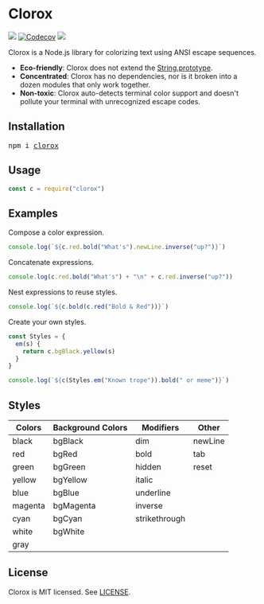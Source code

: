 # Clorox
[![](http://img.shields.io/travis/JorgeBucaran/clorox.svg)](https://travis-ci.org/JorgeBucaran/clorox)
[![Codecov](https://img.shields.io/codecov/c/github/JorgeBucaran/clorox/master.svg)](https://codecov.io/gh/JorgeBucaran/clorox)
[![](https://img.shields.io/npm/v/clorox.svg)](https://www.npmjs.org/package/clorox)

Clorox is a Node.js library for colorizing text using ANSI escape sequences.

* **Eco-friendly**: Clorox does not extend the [String.prototype](https://developer.mozilla.org/en-US/docs/Web/JavaScript/Reference/Global_Objects/String/prototype).
* **Concentrated**: Clorox has no dependencies, nor is it broken into a dozen modules that only work together.
* **Non-toxic**: Clorox auto-detects terminal color support and doesn't pollute your terminal with unrecognized escape codes.

## Installation

<pre>
npm i <a href="https://www.npmjs.com/package/clorox">clorox</a>
</pre>

## Usage

```jsx
const c = require("clorox")
```

## Examples

Compose a color expression.

```jsx
console.log(`${c.red.bold("What's").newLine.inverse("up?")}`)
```

Concatenate expressions.

```jsx
console.log(c.red.bold("What's") + "\n" + c.red.inverse("up?"))
```

Nest expressions to reuse styles.

```jsx
console.log(`${c.bold(c.red("Bold & Red"))}`)
```

Create your own styles.

```jsx
const Styles = {
  em(s) {
    return c.bgBlack.yellow(s)
  }
}

console.log(`${c(Styles.em("Known trope")).bold(" or meme")}`)
```

## Styles

| Colors  | Background Colors | Modifiers     | Other   |
|---------|-------------------|---------------|---------|
| black   | bgBlack           | dim           | newLine |
| red     | bgRed             | bold          | tab     |
| green   | bgGreen           | hidden        | reset   |
| yellow  | bgYellow          | italic        |         |
| blue    | bgBlue            | underline     |         |
| magenta | bgMagenta         | inverse       |         |
| cyan    | bgCyan            | strikethrough |         |
| white   | bgWhite           |               |         |
| gray    |                   |               |         |

## License

Clorox is MIT licensed. See [LICENSE](LICENSE.md).
